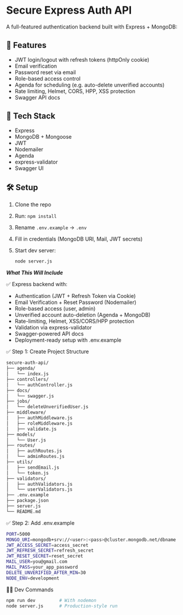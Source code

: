 # Secure Express Auth API

A full-featured authentication backend built with Express + MongoDB:

## 🔐 Features

- JWT login/logout with refresh tokens (httpOnly cookie)
- Email verification
- Password reset via email
- Role-based access control
- Agenda for scheduling (e.g. auto-delete unverified accounts)
- Rate limiting, Helmet, CORS, HPP, XSS protection
- Swagger API docs

## 🧪 Tech Stack

- Express
- MongoDB + Mongoose
- JWT
- Nodemailer
- Agenda
- express-validator
- Swagger UI

## 🛠 Setup

1. Clone the repo
2. Run: `npm install`
3. Rename `.env.example` → `.env`
4. Fill in credentials (MongoDB URI, Mail, JWT secrets)
5. Start dev server:

   ```bash
   node server.js
   ```

***What This Will Include***

✅ Express backend with:

- Authentication (JWT + Refresh Token via Cookie)
- Email Verification + Reset Password (Nodemailer)
- Role-based access (user, admin)
- Unverified account auto-deletion (Agenda + MongoDB)
- Rate-limiting, Helmet, XSS/CORS/HPP protection
- Validation via express-validator
- Swagger-powered API docs
- Deployment-ready setup with .env.example

✅ Step 1: Create Project Structure

```bash
secure-auth-api/
├── agenda/
│   └── index.js
├── controllers/
│   └── authController.js
├── docs/
│   └── swagger.js
├── jobs/
│   └── deleteUnverifiedUser.js
├── middleware/
│   ├── authMiddleware.js
│   ├── roleMiddleware.js
│   ├── validate.js
├── models/
│   └── User.js
├── routes/
│   ├── authRoutes.js
│   └── adminRoutes.js
├── utils/
│   ├── sendEmail.js
│   └── token.js
├── validators/
│   ├── authValidators.js
│   └── userValidators.js
├── .env.example
├── package.json
├── server.js
└── README.md
```

✅ Step 2: Add .env.example

```bash
PORT=5000
MONGO_URI=mongodb+srv://<user>:<pass>@cluster.mongodb.net/dbname
JWT_ACCESS_SECRET=access_secret
JWT_REFRESH_SECRET=refresh_secret
JWT_RESET_SECRET=reset_secret
MAIL_USER=you@gmail.com
MAIL_PASS=your_app_password
DELETE_UNVERIFIED_AFTER_MIN=30
NODE_ENV=development
```

🧑‍💻 Dev Commands

```bash
npm run dev         # With nodemon
node server.js      # Production-style run
```
